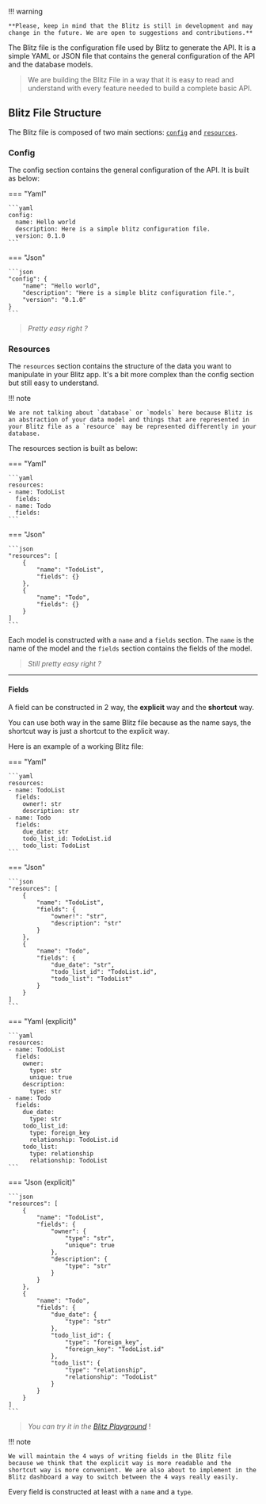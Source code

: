 !!! warning

    **Please, keep in mind that the Blitz is still in development and may change in the future. We are open to suggestions and contributions.**

The Blitz file is the configuration file used by Blitz to generate the API. It is a simple YAML or JSON file that contains the general configuration of the API and the database models.

> We are building the Blitz File in a way that it is easy to read and understand with every feature needed to build a complete basic API.

## Blitz File Structure

The Blitz file is composed of two main sections: [`config`](#config) and [`resources`](#resources).

### Config

The config section contains the general configuration of the API. It is built as below:

=== "Yaml"

    ```yaml
    config:
      name: Hello world
      description: Here is a simple blitz configuration file.
      version: 0.1.0
    ```

=== "Json"

    ```json
    "config": {
        "name": "Hello world",
        "description": "Here is a simple blitz configuration file.",
        "version": "0.1.0"
    }
    ```

> _Pretty easy right ?_

### Resources

The `resources` section contains the structure of the data you want to manipulate in your Blitz app. It's a bit more complex than the config section but still easy to understand.

!!! note

    We are not talking about `database` or `models` here because Blitz is an abstraction of your data model and things that are represented in your Blitz file as a `resource` may be represented differently in your database.

The resources section is built as below:

=== "Yaml"

    ```yaml
    resources:
    - name: TodoList
      fields:
    - name: Todo
      fields:
    ```

=== "Json"

    ```json
    "resources": [
        {
            "name": "TodoList",
            "fields": {}
        },
        {
            "name": "Todo",
            "fields": {}
        }
    ]
    ```

Each model is constructed with a `name` and a `fields` section. The `name` is the name of the model and the `fields` section contains the fields of the model.

> _Still pretty easy right ?_

---

#### Fields

A field can be constructed in 2 way, the **explicit** way and the **shortcut** way.

You can use both way in the same Blitz file because as the name says, the shortcut way is just a shortcut to the explicit way.

Here is an example of a working Blitz file:

=== "Yaml"

    ```yaml
    resources:
    - name: TodoList
      fields:
        owner!: str
        description: str
    - name: Todo
      fields:
        due_date: str
        todo_list_id: TodoList.id
        todo_list: TodoList
    ```

=== "Json"

    ```json
    "resources": [
        {
            "name": "TodoList",
            "fields": {
                "owner!": "str",
                "description": "str"
            }
        },
        {
            "name": "Todo",
            "fields": {
                "due_date": "str",
                "todo_list_id": "TodoList.id",
                "todo_list": "TodoList"
            }
        }
    ]
    ```

=== "Yaml (explicit)"

    ```yaml
    resources:
    - name: TodoList
      fields:
        owner:
          type: str
          unique: true
        description:
          type: str
    - name: Todo
      fields:
        due_date:
          type: str
        todo_list_id:
          type: foreign_key
          relationship: TodoList.id
        todo_list:
          type: relationship
          relationship: TodoList
    ```

=== "Json (explicit)"

    ```json
    "resources": [
        {
            "name": "TodoList",
            "fields": {
                "owner": {
                    "type": "str",
                    "unique": true
                },
                "description": {
                    "type": "str"
                }
            }
        },
        {
            "name": "Todo",
            "fields": {
                "due_date": {
                    "type": "str"
                },
                "todo_list_id": {
                    "type": "foreign_key",
                    "foreign_key": "TodoList.id"
                },
                "todo_list": {
                    "type": "relationship",
                    "relationship": "TodoList"
                }
            }
        }
    ]
    ```

> _You can try it in the [Blitz Playground](#)_ !

!!! note

    We will maintain the 4 ways of writing fields in the Blitz file because we think that the explicit way is more readable and the shortcut way is more convenient. We are also about to implement in the Blitz dashboard a way to switch between the 4 ways really easily.

Every field is constructed at least with a `name` and a `type`.
